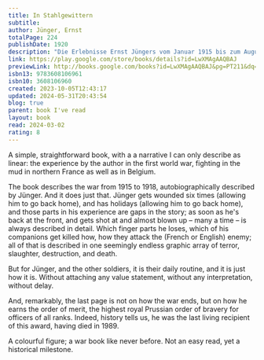 ```yaml
---  
title: In Stahlgewittern  
subtitle:   
author: Jünger, Ernst  
totalPage: 224  
publishDate: 1920  
description: "Die Erlebnisse Ernst Jüngers vom Januar 1915 bis zum August 1918 an der Westfront spiegeln sich in den »Stahlgewittern« wieder: vom Grabenkrieg in der Champagne und der Schlacht bei Cambrai bis hin zu den Stoßtruppunternehmen in Flandern und zuletzt der Verleihung des Ordens Pour le mérite nach seiner Verwundung. »›In Stahlgewittern‹ machte ihn zum Helden einer Generation junger Offiziere, die alles gegeben hatten und am Ende bestenfalls das Eiserne Kreuz davontrugen. Gide pries es als ›das schönste Kriegsbuch, das ich je las.‹ Tatsächlich ähnelt es keinem anderen Buch der damaligen Zeit – keine Spur von den pastoralen Meditationen eines Siegfried Sassoon oder Edmund Blunden, kein Anflug von Feigheit wie bei Hemingway, kein Masochismus wie bei T. E. Lawrence und kein Mitleid wie bei Remarque.« Bruce Chatwin"  
link: https://play.google.com/store/books/details?id=LwXMAgAAQBAJ  
previewLink: http://books.google.com/books?id=LwXMAgAAQBAJ&pg=PT211&dq=stahlgewitter&hl=&as_pt=BOOKS&cd=8&source=gbs_api  
isbn13: 9783608106961  
isbn10: 3608106960  
created: 2023-10-05T12:43:17  
updated: 2024-05-31T20:43:54  
blog: true  
parent: book I've read  
layout: book  
read: 2024-03-02  
rating: 8  
---  
```

  
A simple, straightforward book, with a a narrative I can only describe as linear: the experience by the author in the first world war, fighting in the mud in northern France as well as in Belgium.  
  
The book describes the war from 1915 to 1918, autobiographically described by Jünger. And it does just that. Jünger gets wounded six times (allowing him to go back home), and has holidays (allowing him to go back home), and those parts in his experience are gaps in the story; as soon as he's back at the front, and gets shot at and almost blown up – many a time – is always described in detail. Which finger parts he loses, which of his companions get killed how, how they attack the (French or English) enemy; all of that is described in one seemingly endless graphic array of terror, slaughter, destruction, and death.  
  
But for Jünger, and the other soldiers, it is their daily routine, and it is just how it is. Without attaching any value statement, without any interpretation, without delay.  
  
And, remarkably, the last page is not on how the war ends, but on how he earns the order of merit, the highest royal Prussian order of bravery for officers of all ranks. Indeed, history tells us, he was the last living recipient of this award, having died in 1989.  
  
A colourful figure; a war book like never before. Not an easy read, yet a historical milestone.